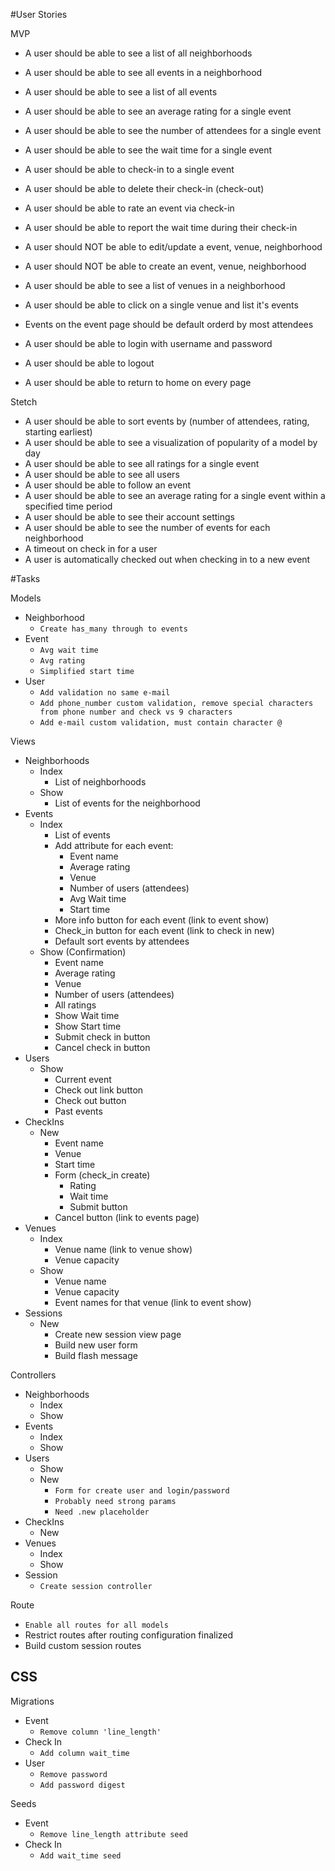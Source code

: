 #User Stories

MVP

- A user should be able to see a list of all neighborhoods
- A user should be able to see all events in a neighborhood
- A user should be able to see a list of all events
- A user should be able to see an average rating for a single event 
- A user should be able to see the number of attendees for a single event
- A user should be able to see the wait time for a single event 
- A user should be able to check-in to a single event
- A user should be able to delete their check-in (check-out)
- A user should be able to rate an event via check-in
- A user should be able to report the wait time during their check-in
- A user should NOT be able to edit/update a event, venue, neighborhood
- A user should NOT be able to create an event, venue, neighborhood
- A user should be able to see a list of venues in a neighborhood
- A user should be able to click on a single venue and list it's events
- Events on the event page should be default orderd by most attendees

- A user should be able to login with username and password
- A user should be able to logout
- A user should be able to return to home on every page

Stetch

- A user should be able to sort events by (number of attendees, rating, starting earliest)
- A user should be able to see a visualization of popularity of a model by day
- A user should be able to see all ratings for a single event
- A user should be able to see all users
- A user should be able to follow an event 
- A user should be able to see an average rating for a single event within a specified time period 
- A user should be able to see their account settings 
- A user should be able to see the number of events for each neighborhood
- A timeout on check in for a user
- A user is automatically checked out when checking in to a new event

#Tasks

Models
- Neighborhood 
   * `Create has_many through to events`
- Event
   * `Avg wait time`
   * `Avg rating`
   * `Simplified start time`
- User 
   * `Add validation no same e-mail`
   * `Add phone_number custom validation, remove special characters from phone number and check vs 9 characters`
   * `Add e-mail custom validation, must contain character @`

Views
- Neighborhoods
   - Index
      * List of neighborhoods
   - Show
      * List of events for the neighborhood
- Events
   - Index 
      * List of events 
      * Add attribute for each event:
         * Event name
         * Average rating
         * Venue
         * Number of users (attendees)
         * Avg Wait time
         * Start time
      * More info button for each event (link to event show)
      * Check_in button for each event (link to check in new)
      * Default sort events by attendees
   - Show (Confirmation)
      * Event name
      * Average rating
      * Venue
      * Number of users (attendees)
      * All ratings
      * Show Wait time
      * Show Start time
      * Submit check in button
      * Cancel check in button
- Users
   - Show 
      * Current event
      * Check out link button
      * Check out button
      * Past events
- CheckIns
   - New
      * Event name
      * Venue
      * Start time
      * Form (check_in create)
         * Rating
         * Wait time
         * Submit button
      * Cancel button (link to events page)
- Venues
   - Index
      * Venue name (link to venue show)
      * Venue capacity
   - Show 
      * Venue name
      * Venue capacity
      * Event names for that venue (link to event show)
- Sessions
   - New
      * Create new session view page
      * Build new user form
      * Build flash message

Controllers
- Neighborhoods
   - Index 
   - Show
- Events
   - Index 
   - Show
- Users 
   - Show
   - New
      * `Form for create user and login/password`
      * `Probably need strong params`
      * `Need .new placeholder`
- CheckIns
   - New
- Venues
   - Index 
   - Show
- Session
   * `Create session controller`



Route
* `Enable all routes for all models`
* Restrict routes after routing configuration finalized
* Build custom session routes

CSS
- 

Migrations
- Event
   * `Remove column 'line_length'`
- Check In
   * `Add column wait_time`
- User 
   * `Remove password`
   * `Add password digest`

Seeds 
- Event
   * `Remove line_length attribute seed`
- Check In
   * `Add wait_time seed`







